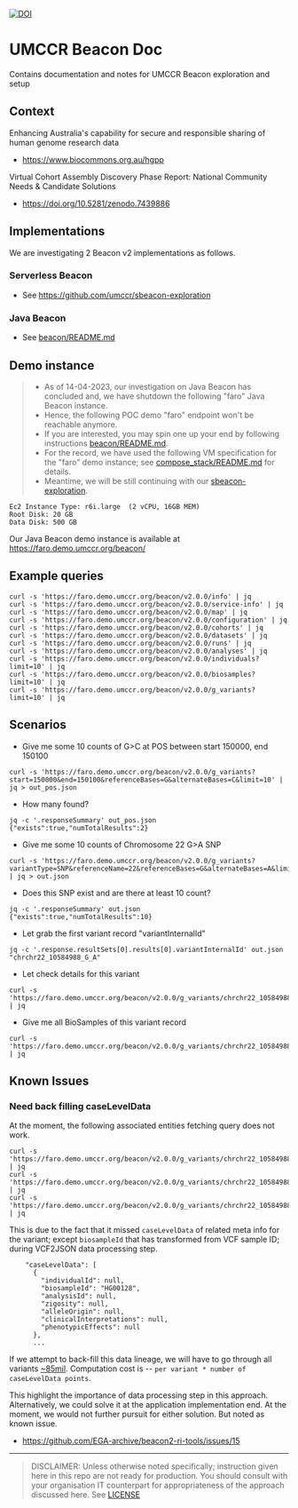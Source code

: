 [![DOI](https://zenodo.org/badge/574717809.svg)](https://zenodo.org/badge/latestdoi/574717809)


# UMCCR Beacon Doc

Contains documentation and notes for UMCCR Beacon exploration and setup

## Context

Enhancing Australia's capability for secure and responsible sharing of human genome research data 

- https://www.biocommons.org.au/hgpp

Virtual Cohort Assembly Discovery Phase Report: National Community Needs & Candidate Solutions

- https://doi.org/10.5281/zenodo.7439886


## Implementations

We are investigating 2 Beacon v2 implementations as follows.

### Serverless Beacon

- See https://github.com/umccr/sbeacon-exploration

### Java Beacon

- See [beacon/README.md](beacon)

## Demo instance

> * As of 14-04-2023, our investigation on Java Beacon has concluded and, we have shutdown the following "faro" Java Beacon instance. 
> * Hence, the following POC demo "faro" endpoint won't be reachable anymore. 
> * If you are interested, you may spin one up your end by following instructions [beacon/README.md](beacon).
> * For the record, we have used the following VM specification for the "faro" demo instance; see [compose_stack/README.md](compose_stack) for details.
> * Meantime, we will be still continuing with our [sbeacon-exploration](https://github.com/umccr/sbeacon-exploration).

```
Ec2 Instance Type: r6i.large  (2 vCPU, 16GB MEM)
Root Disk: 20 GB
Data Disk: 500 GB
```

Our Java Beacon demo instance is available at https://faro.demo.umccr.org/beacon/

## Example queries

```
curl -s 'https://faro.demo.umccr.org/beacon/v2.0.0/info' | jq
curl -s 'https://faro.demo.umccr.org/beacon/v2.0.0/service-info' | jq
curl -s 'https://faro.demo.umccr.org/beacon/v2.0.0/map' | jq
curl -s 'https://faro.demo.umccr.org/beacon/v2.0.0/configuration' | jq
curl -s 'https://faro.demo.umccr.org/beacon/v2.0.0/cohorts' | jq
curl -s 'https://faro.demo.umccr.org/beacon/v2.0.0/datasets' | jq
curl -s 'https://faro.demo.umccr.org/beacon/v2.0.0/runs' | jq
curl -s 'https://faro.demo.umccr.org/beacon/v2.0.0/analyses' | jq
curl -s 'https://faro.demo.umccr.org/beacon/v2.0.0/individuals?limit=10' | jq
curl -s 'https://faro.demo.umccr.org/beacon/v2.0.0/biosamples?limit=10' | jq
curl -s 'https://faro.demo.umccr.org/beacon/v2.0.0/g_variants?limit=10' | jq
```

## Scenarios

- Give me some 10 counts of G>C at POS between start 150000, end 150100
```
curl -s 'https://faro.demo.umccr.org/beacon/v2.0.0/g_variants?start=150000&end=150100&referenceBases=G&alternateBases=C&limit=10' | jq > out_pos.json
```

- How many found?

```
jq -c '.responseSummary' out_pos.json
{"exists":true,"numTotalResults":2}
```

- Give me some 10 counts of Chromosome 22 G>A SNP
```
curl -s 'https://faro.demo.umccr.org/beacon/v2.0.0/g_variants?variantType=SNP&referenceName=22&referenceBases=G&alternateBases=A&limit=10' | jq > out.json
```

- Does this SNP exist and are there at least 10 count?

```
jq -c '.responseSummary' out.json
{"exists":true,"numTotalResults":10}
```

- Let grab the first variant record "variantInternalId"

```
jq -c '.response.resultSets[0].results[0].variantInternalId' out.json
"chrchr22_10584988_G_A"
```

- Let check details for this variant

```
curl -s 'https://faro.demo.umccr.org/beacon/v2.0.0/g_variants/chrchr22_10584988_G_A' | jq
```

- Give me all BioSamples of this variant record

```
curl -s 'https://faro.demo.umccr.org/beacon/v2.0.0/g_variants/chrchr22_10584988_G_A/biosamples' | jq
```

## Known Issues

### Need back filling caseLevelData

At the moment, the following associated entities fetching query does not work.

```
curl -s 'https://faro.demo.umccr.org/beacon/v2.0.0/g_variants/chrchr22_10584988_G_A/individuals' | jq
curl -s 'https://faro.demo.umccr.org/beacon/v2.0.0/g_variants/chrchr22_10584988_G_A/analyses' | jq
curl -s 'https://faro.demo.umccr.org/beacon/v2.0.0/g_variants/chrchr22_10584988_G_A/runs' | jq
```

This is due to the fact that it missed `caseLevelData` of related meta info for the variant; except `biosampleId` that has transformed from VCF sample ID; during VCF2JSON data processing step.

```
    "caseLevelData": [
      {
        "individualId": null,
        "biosampleId": "HG00128",
        "analysisId": null,
        "zigosity": null,
        "alleleOrigin": null,
        "clinicalInterpretations": null,
        "phenotypicEffects": null
      },
      ...
```

If we attempt to back-fill this data lineage, we will have to go through all variants [~85mil](beacon/scratch/umccr_cineca_uk1). Computation cost is -- `per variant * number of caseLevelData points`.

This highlight the importance of data processing step in this approach. Alternatively, we could solve it at the application implementation end. At the moment, we would not further pursuit for either solution. But noted as known issue. 

- https://github.com/EGA-archive/beacon2-ri-tools/issues/15

---


> DISCLAIMER: Unless otherwise noted specifically; instruction given here in this repo are not ready for production. You should consult with your organisation IT counterpart for appropriateness of the approach discussed here. See [LICENSE](LICENSE) 
